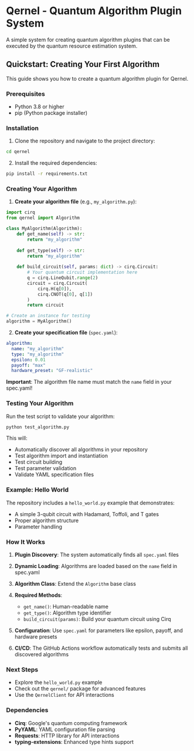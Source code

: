 # Qernel - Quantum Algorithm Plugin System

A simple system for creating quantum algorithm plugins that can be executed by the quantum resource estimation system.

## Quickstart: Creating Your First Algorithm

This guide shows you how to create a quantum algorithm plugin for Qernel.

### Prerequisites

- Python 3.8 or higher
- pip (Python package installer)

### Installation

1. Clone the repository and navigate to the project directory:
```bash
cd qernel
```

2. Install the required dependencies:
```bash
pip install -r requirements.txt
```

### Creating Your Algorithm

1. **Create your algorithm file** (e.g., `my_algorithm.py`):
```python
import cirq
from qernel import Algorithm

class MyAlgorithm(Algorithm):
    def get_name(self) -> str:
        return "my_algorithm"
    
    def get_type(self) -> str:
        return "my_algorithm"
    
    def build_circuit(self, params: dict) -> cirq.Circuit:
        # Your quantum circuit implementation here
        q = cirq.LineQubit.range(2)
        circuit = cirq.Circuit(
            cirq.H(q[0]),
            cirq.CNOT(q[0], q[1])
        )
        return circuit

# Create an instance for testing
algorithm = MyAlgorithm()
```

2. **Create your specification file** (`spec.yaml`):
```yaml
algorithm:
  name: "my_algorithm"
  type: "my_algorithm"
  epsilon: 0.01
  payoff: "max"
  hardware_preset: "GF-realistic"
```

**Important**: The algorithm file name must match the `name` field in your spec.yaml!

### Testing Your Algorithm

Run the test script to validate your algorithm:

```bash
python test_algorithm.py
```

This will:
- Automatically discover all algorithms in your repository
- Test algorithm import and instantiation
- Test circuit building
- Test parameter validation
- Validate YAML specification files

### Example: Hello World

The repository includes a `hello_world.py` example that demonstrates:
- A simple 3-qubit circuit with Hadamard, Toffoli, and T gates
- Proper algorithm structure
- Parameter handling

### How It Works

1. **Plugin Discovery**: The system automatically finds all `spec.yaml` files
2. **Dynamic Loading**: Algorithms are loaded based on the `name` field in spec.yaml
3. **Algorithm Class**: Extend the `Algorithm` base class
4. **Required Methods**:
   - `get_name()`: Human-readable name
   - `get_type()`: Algorithm type identifier
   - `build_circuit(params)`: Build your quantum circuit using Cirq

5. **Configuration**: Use `spec.yaml` for parameters like epsilon, payoff, and hardware presets
6. **CI/CD**: The GitHub Actions workflow automatically tests and submits all discovered algorithms

### Next Steps

- Explore the `hello_world.py` example
- Check out the `qernel/` package for advanced features
- Use the `QernelClient` for API interactions

### Dependencies

- **Cirq**: Google's quantum computing framework
- **PyYAML**: YAML configuration file parsing
- **Requests**: HTTP library for API interactions
- **typing-extensions**: Enhanced type hints support
